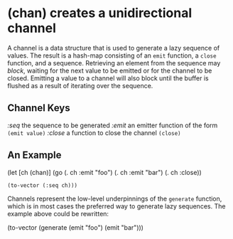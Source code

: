# (chan) creates a unidirectional channel
A channel is a data structure that is used to generate a lazy sequence of values. The result is a hash-map consisting of an `emit` function, a `close` function, and a sequence. Retrieving an element from the sequence may *block*, waiting for the next value to be emitted or for the channel to be closed. Emitting a value to a channel will also block until the buffer is flushed as a result of iterating over the sequence.

## Channel Keys

*:seq*     the sequence to be generated
*:emit*    an emitter function of the form `(emit value)`
*:close*   a function to close the channel `(close)`

## An Example

  (let [ch (chan)]
    (go (. ch :emit "foo")
        (. ch :emit "bar")
        (. ch :close))

    (to-vector (:seq ch)))

Channels represent the low-level underpinnings of the `generate` function, which is in most cases the preferred way to generate lazy sequences. The example above could be rewritten:

  (to-vector (generate
    (emit "foo")
    (emit "bar")))
